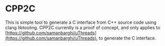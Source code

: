 # CPP2C
This is simple tool to generate a C interface from C++ source code using clang libtooling. CPP2C currently is a proof of concept, 
and only applies to [https://github.com/samanbarghi/uThreads](https://github.com/samanbarghi/uThreads), to generate the C interface. 
